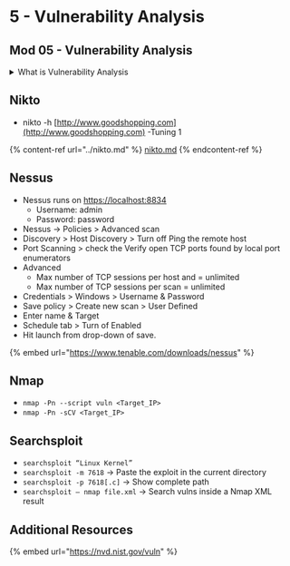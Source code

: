 # 5 - Vulnerability Analysis

## Mod 05 - Vulnerability Analysis

<details>

<summary>What is Vulnerability Analysis </summary>

**Vulnerability analysis**, often referred to as **vulnerability assessment** or **vulnerability scanning**, is a systematic process of identifying, evaluating, and prioritizing security vulnerabilities within computer systems, networks, applications, and other IT environments. The goal of vulnerability analysis is to proactively discover and address weaknesses that could potentially be exploited by malicious actors. It is a fundamental component of cybersecurity and risk management.

Here are the key aspects of vulnerability analysis:

1. **Identification:** The first step in vulnerability analysis is to identify potential security vulnerabilities. This may involve using automated vulnerability scanning tools to scan systems and networks for known vulnerabilities. It can also include manual inspection of configurations, code, and system architecture.
2. **Assessment:** Once vulnerabilities are identified, they are assessed to determine their severity and potential impact on the security of the system or network. Vulnerabilities are typically categorized based on their risk level and the potential damage they could cause if exploited.
3. **Prioritization:** After assessing vulnerabilities, they are prioritized based on their severity and the risk they pose. Critical vulnerabilities that could lead to data breaches, system compromises, or service interruptions are typically addressed first. Prioritization helps organizations allocate resources effectively to mitigate the most significant risks.
4. **Mitigation:** Once vulnerabilities are prioritized, organizations take steps to remediate or mitigate the identified weaknesses. This can involve applying security patches, reconfiguring systems, updating software, enhancing security policies, or making architectural changes to improve security.
5. **Continuous Monitoring:** Vulnerability analysis is an ongoing process. New vulnerabilities can emerge, and the security landscape constantly evolves. Organizations must continually monitor their systems and networks for vulnerabilities and apply patches and updates as needed to maintain a strong security posture.
6. **Compliance and Reporting:** Many organizations are subject to regulatory requirements that mandate regular vulnerability assessments and reporting. Vulnerability analysis helps demonstrate compliance with these requirements and provides documentation for stakeholders, auditors, and management.
7. **Penetration Testing:** In addition to automated scanning and assessment, penetration testing (pen-testing) is another component of vulnerability analysis. Penetration testers attempt to exploit vulnerabilities in a controlled and ethical manner to validate their existence and gauge the extent of potential damage.

</details>

## Nikto

* nikto -h [http://www.goodshopping.com](http://www.goodshopping.com) -Tuning 1&#x20;

{% content-ref url="../nikto.md" %}
[nikto.md](../nikto.md)
{% endcontent-ref %}

## **Nessus**

* Nessus runs on [ https://localhost:8834](https://localhost:8834)
  * Username: admin&#x20;
  * Password: password
* Nessus -> Policies > Advanced scan
* Discovery > Host Discovery > Turn off Ping the remote host
* Port Scanning > check the Verify open TCP ports found by local port enumerators
* Advanced
  * Max number of TCP sessions per host and = unlimited
  * Max number of TCP sessions per scan = unlimited
* Credentials > Windows > Username & Password
* Save policy > Create new scan > User Defined
* Enter name & Target
* Schedule tab > Turn of Enabled
* Hit launch from drop-down of save.

{% embed url="https://www.tenable.com/downloads/nessus" %}

## Nmap

* `nmap -Pn --script vuln <Target_IP>`
* `nmap -Pn -sCV <Target_IP>`

## **Searchsploit**

* `searchsploit “Linux Kernel”`
* `searchsploit -m 7618` -> Paste the exploit in the current directory
* `searchsploit -p 7618[.c]` -> Show complete path
* `searchsploit — nmap file.xml` -> Search vulns inside a Nmap XML result

## Additional Resources

{% embed url="https://nvd.nist.gov/vuln" %}
